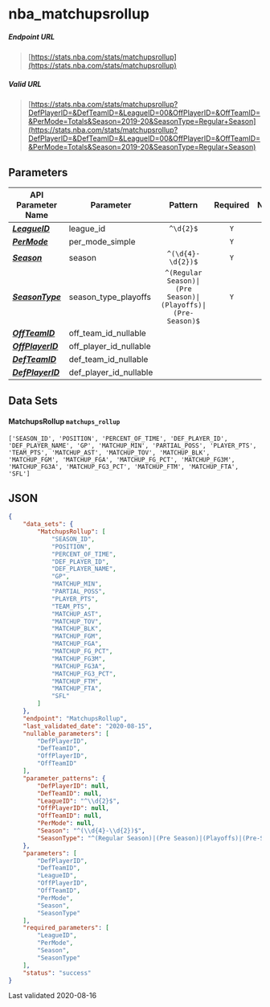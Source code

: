 # nba_matchupsrollup

##### Endpoint URL
>[https://stats.nba.com/stats/matchupsrollup](https://stats.nba.com/stats/matchupsrollup)

##### Valid URL
>[https://stats.nba.com/stats/matchupsrollup?DefPlayerID=&DefTeamID=&LeagueID=00&OffPlayerID=&OffTeamID=&PerMode=Totals&Season=2019-20&SeasonType=Regular+Season](https://stats.nba.com/stats/matchupsrollup?DefPlayerID=&DefTeamID=&LeagueID=00&OffPlayerID=&OffTeamID=&PerMode=Totals&Season=2019-20&SeasonType=Regular+Season)

## Parameters
API Parameter Name | Parameter | Pattern | Required | Nullable
------------ | ------------ | :-----------: | :---: | :---:
[_**LeagueID**_](https://hoopR.sportsdataverse.org/docs/NBA/parameters#LeagueID) | league_id | `^\d{2}$` | `Y` |  | 
[_**PerMode**_](https://hoopR.sportsdataverse.org/docs/NBA/parameters#PerMode) | per_mode_simple |  | `Y` |  | 
[_**Season**_](https://hoopR.sportsdataverse.org/docs/NBA/parameters#Season) | season | `^(\d{4}-\d{2})$` | `Y` |  | 
[_**SeasonType**_](https://hoopR.sportsdataverse.org/docs/NBA/parameters#SeasonType) | season_type_playoffs | `^(Regular Season)\|(Pre Season)\|(Playoffs)\|(Pre-Season)$` | `Y` |  | 
[_**OffTeamID**_](https://hoopR.sportsdataverse.org/docs/NBA/parameters#OffTeamID) | off_team_id_nullable |  |  | `Y` | 
[_**OffPlayerID**_](https://hoopR.sportsdataverse.org/docs/NBA/parameters#OffPlayerID) | off_player_id_nullable |  |  | `Y` | 
[_**DefTeamID**_](https://hoopR.sportsdataverse.org/docs/NBA/parameters#DefTeamID) | def_team_id_nullable |  |  | `Y` | 
[_**DefPlayerID**_](https://hoopR.sportsdataverse.org/docs/NBA/parameters#DefPlayerID) | def_player_id_nullable |  |  | `Y` | 

## Data Sets
#### MatchupsRollup `matchups_rollup`
```text
['SEASON_ID', 'POSITION', 'PERCENT_OF_TIME', 'DEF_PLAYER_ID', 'DEF_PLAYER_NAME', 'GP', 'MATCHUP_MIN', 'PARTIAL_POSS', 'PLAYER_PTS', 'TEAM_PTS', 'MATCHUP_AST', 'MATCHUP_TOV', 'MATCHUP_BLK', 'MATCHUP_FGM', 'MATCHUP_FGA', 'MATCHUP_FG_PCT', 'MATCHUP_FG3M', 'MATCHUP_FG3A', 'MATCHUP_FG3_PCT', 'MATCHUP_FTM', 'MATCHUP_FTA', 'SFL']
```


## JSON
```json
{
    "data_sets": {
        "MatchupsRollup": [
            "SEASON_ID",
            "POSITION",
            "PERCENT_OF_TIME",
            "DEF_PLAYER_ID",
            "DEF_PLAYER_NAME",
            "GP",
            "MATCHUP_MIN",
            "PARTIAL_POSS",
            "PLAYER_PTS",
            "TEAM_PTS",
            "MATCHUP_AST",
            "MATCHUP_TOV",
            "MATCHUP_BLK",
            "MATCHUP_FGM",
            "MATCHUP_FGA",
            "MATCHUP_FG_PCT",
            "MATCHUP_FG3M",
            "MATCHUP_FG3A",
            "MATCHUP_FG3_PCT",
            "MATCHUP_FTM",
            "MATCHUP_FTA",
            "SFL"
        ]
    },
    "endpoint": "MatchupsRollup",
    "last_validated_date": "2020-08-15",
    "nullable_parameters": [
        "DefPlayerID",
        "DefTeamID",
        "OffPlayerID",
        "OffTeamID"
    ],
    "parameter_patterns": {
        "DefPlayerID": null,
        "DefTeamID": null,
        "LeagueID": "^\\d{2}$",
        "OffPlayerID": null,
        "OffTeamID": null,
        "PerMode": null,
        "Season": "^(\\d{4}-\\d{2})$",
        "SeasonType": "^(Regular Season)|(Pre Season)|(Playoffs)|(Pre-Season)$"
    },
    "parameters": [
        "DefPlayerID",
        "DefTeamID",
        "LeagueID",
        "OffPlayerID",
        "OffTeamID",
        "PerMode",
        "Season",
        "SeasonType"
    ],
    "required_parameters": [
        "LeagueID",
        "PerMode",
        "Season",
        "SeasonType"
    ],
    "status": "success"
}
```

Last validated 2020-08-16
